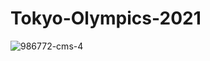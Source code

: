 # Tokyo-Olympics-2021
![986772-cms-4](https://user-images.githubusercontent.com/86545703/133916300-65738911-d71c-4815-af37-fe389b93382d.jpg)
